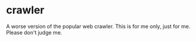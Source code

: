 # crawler

A worse version of the popular web crawler. This is for me only, just for me. Please don't judge me.
